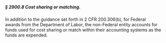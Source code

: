 ##### § 2900.8 Cost sharing or matching. #####

In addition to the guidance set forth in 2 CFR 200.306(b), for Federal awards from the Department of Labor, the non-Federal entity accounts for funds used for cost sharing or match within their accounting systems as the funds are expended.